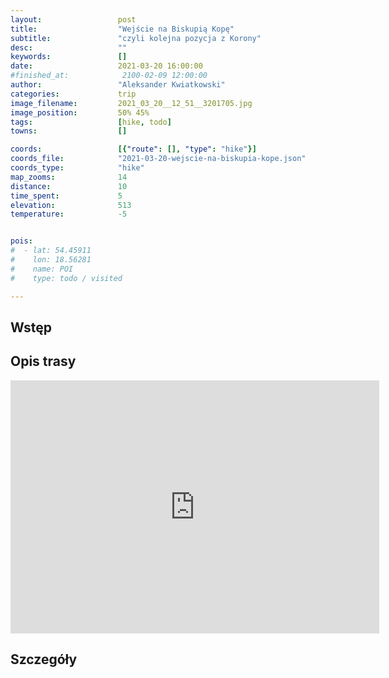 ```yaml
---
layout:                 post
title:                  "Wejście na Biskupią Kopę"
subtitle:               "czyli kolejna pozycja z Korony"
desc:                   ""
keywords:               []
date:                   2021-03-20 16:00:00
#finished_at:            2100-02-09 12:00:00
author:                 "Aleksander Kwiatkowski"
categories:             trip
image_filename:         2021_03_20__12_51__3201705.jpg
image_position:         50% 45%
tags:                   [hike, todo]
towns:                  []

coords:                 [{"route": [], "type": "hike"}]
coords_file:            "2021-03-20-wejscie-na-biskupia-kope.json"
coords_type:            "hike"
map_zooms:              14
distance:               10
time_spent:             5
elevation:              513
temperature:            -5


pois:
#  - lat: 54.45911
#    lon: 18.56281
#    name: POI
#    type: todo / visited

---
```



## Wstęp

## Opis trasy

<iframe height='405' width='590' frameborder='0' allowtransparency='true' scrolling='no' src='https://www.strava.com/activities/4994625300/embed/1853ea68684c9f1c25c5de62e470724914d2bf27'></iframe>

## Szczegóły
